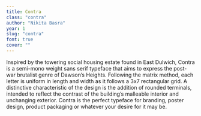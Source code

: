 ```yaml
---
title: Contra
class: "contra"
author: "Nikita Basra"
year: 1
slug: "contra"
font: true
cover: ""
---
```


Inspired by the towering social housing estate found in East Dulwich, Contra is a semi-mono weight sans serif typeface that aims to express the post-war brutalist genre of Dawson’s Heights. Following the matrix method, each letter is uniform in length and width as it follows a 3x7 rectangular grid. A distinctive characteristic of the design is the addition of rounded terminals, intended to reflect the contrast of the building’s malleable interior and unchanging exterior. Contra is the perfect typeface for branding, poster design, product packaging or whatever your desire for it may be. 
